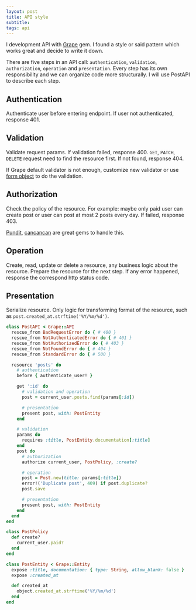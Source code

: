 ```yaml
---
layout: post
title: API style
subtitle:
tags: api
---
```


I development API with [Grape](https://github.com/ruby-grape/grape) gem. I found a style or said pattern which works great and decide to write it down.

There are five steps in an API call: `authentication`, `validation`, `authorization`, `operation` and `presentation`. Every step has its own responsibility and we can organize code more structurally. I will use PostAPI to describe each step.

## Authentication

Authenticate user before entering endpoint. If user not authenticated, response 401.

## Validation

Validate request params. If validation failed, response 400. `GET`, `PATCH`, `DELETE` request need to find the resource first. If not found, response 404.

If Grape default validator is not enough, customize new validator or use [form object](https://robots.thoughtbot.com/activemodel-form-objects) to do the validation.

## Authorization

Check the policy of the resource. For example: maybe only paid user can create post or user can post at most 2 posts every day. If failed, response 403.

[Pundit](https://github.com/varvet/pundit), [cancancan](https://github.com/CanCanCommunity/cancancan) are great gems to handle this.

## Operation

Create, read, update or delete a resource, any business logic about the resource. Prepare the resource for the next step. If any error happened, response the correspond http status code.

## Presentation

Serialize resource. Only logic for transforming format of the resource, such as `post.created_at.strftime('%Y/%m/%d')`.

```ruby
class PostAPI < Grape::API
  rescue_from BadRequestError do { # 400 }
  rescue_from NotAuthenticatedError do { # 401 }
  rescue_from NotAuthorizedError do { # 403 }
  rescue_from NotFoundError do { # 404 }
  rescue_from StandardError do { # 500 }

  resource 'posts' do
    # authentication
    before { authenticate_user! }

    get ':id' do
      # validation and operation
      post = current_user.posts.find(params[:id])

      # presentation
      present post, with: PostEntity
    end

    # validation
    params do
      requires :title, PostEntity.documentation[:title]
    end
    post do
      # authorization
      authorize current_user, PostPolicy, :create?

      # operation
      post = Post.new(title: params[:title])
      error!('Duplicate post', 409) if post.duplicate?
      post.save

      # presentation
      present post, with: PostEntity
    end
  end
end

class PostPolicy
  def create?
    current_user.paid?
  end
end

class PostEntity < Grape::Entity
  expose :title, documentation: { type: String, allow_blank: false }
  expose :created_at

  def created_at
    object.created_at.strftime('%Y/%m/%d')
  end
end
```


